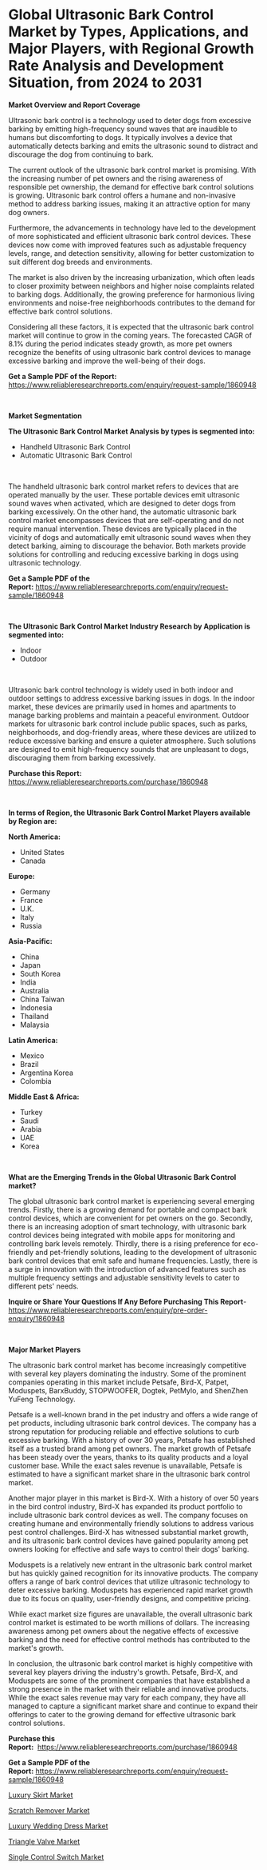 <p><h1>Global Ultrasonic Bark Control Market by Types, Applications, and Major Players, with Regional Growth Rate Analysis and Development Situation, from 2024 to 2031</h1></p><p><strong>Market Overview and Report Coverage</strong></p>
<p><p>Ultrasonic bark control is a technology used to deter dogs from excessive barking by emitting high-frequency sound waves that are inaudible to humans but discomforting to dogs. It typically involves a device that automatically detects barking and emits the ultrasonic sound to distract and discourage the dog from continuing to bark.</p><p>The current outlook of the ultrasonic bark control market is promising. With the increasing number of pet owners and the rising awareness of responsible pet ownership, the demand for effective bark control solutions is growing. Ultrasonic bark control offers a humane and non-invasive method to address barking issues, making it an attractive option for many dog owners.</p><p>Furthermore, the advancements in technology have led to the development of more sophisticated and efficient ultrasonic bark control devices. These devices now come with improved features such as adjustable frequency levels, range, and detection sensitivity, allowing for better customization to suit different dog breeds and environments.</p><p>The market is also driven by the increasing urbanization, which often leads to closer proximity between neighbors and higher noise complaints related to barking dogs. Additionally, the growing preference for harmonious living environments and noise-free neighborhoods contributes to the demand for effective bark control solutions.</p><p>Considering all these factors, it is expected that the ultrasonic bark control market will continue to grow in the coming years. The forecasted CAGR of 8.1% during the period indicates steady growth, as more pet owners recognize the benefits of using ultrasonic bark control devices to manage excessive barking and improve the well-being of their dogs.</p></p>
<p><strong>Get a Sample PDF of the Report:</strong> <a href="https://www.reliableresearchreports.com/enquiry/request-sample/1860948">https://www.reliableresearchreports.com/enquiry/request-sample/1860948</a></p>
<p>&nbsp;</p>
<p><strong>Market Segmentation</strong></p>
<p><strong>The Ultrasonic Bark Control Market Analysis by types is segmented into:</strong></p>
<p><ul><li>Handheld Ultrasonic Bark Control</li><li>Automatic Ultrasonic Bark Control</li></ul></p>
<p>&nbsp;</p>
<p><p>The handheld ultrasonic bark control market refers to devices that are operated manually by the user. These portable devices emit ultrasonic sound waves when activated, which are designed to deter dogs from barking excessively. On the other hand, the automatic ultrasonic bark control market encompasses devices that are self-operating and do not require manual intervention. These devices are typically placed in the vicinity of dogs and automatically emit ultrasonic sound waves when they detect barking, aiming to discourage the behavior. Both markets provide solutions for controlling and reducing excessive barking in dogs using ultrasonic technology.</p></p>
<p><strong>Get a Sample PDF of the Report:</strong>&nbsp;<a href="https://www.reliableresearchreports.com/enquiry/request-sample/1860948">https://www.reliableresearchreports.com/enquiry/request-sample/1860948</a></p>
<p>&nbsp;</p>
<p><strong>The Ultrasonic Bark Control Market Industry Research by Application is segmented into:</strong></p>
<p><ul><li>Indoor</li><li>Outdoor</li></ul></p>
<p>&nbsp;</p>
<p><p>Ultrasonic bark control technology is widely used in both indoor and outdoor settings to address excessive barking issues in dogs. In the indoor market, these devices are primarily used in homes and apartments to manage barking problems and maintain a peaceful environment. Outdoor markets for ultrasonic bark control include public spaces, such as parks, neighborhoods, and dog-friendly areas, where these devices are utilized to reduce excessive barking and ensure a quieter atmosphere. Such solutions are designed to emit high-frequency sounds that are unpleasant to dogs, discouraging them from barking excessively.</p></p>
<p><strong>Purchase this Report:</strong>&nbsp; <a href="https://www.reliableresearchreports.com/purchase/1860948">https://www.reliableresearchreports.com/purchase/1860948</a></p>
<p>&nbsp;</p>
<p><strong>In terms of Region, the Ultrasonic Bark Control Market Players available by Region are:</strong></p>
<p>
    <p> <strong> North America: </strong>
        <ul>
            <li>United States</li>
            <li>Canada</li>
        </ul>
        </p> 
    <p> <strong> Europe: </strong>
        <ul>
            <li>Germany</li>
            <li>France</li>
            <li>U.K.</li>
            <li>Italy</li>
            <li>Russia</li>
        </ul>
        </p> 
    <p> <strong> Asia-Pacific: </strong>
        <ul>
            <li>China</li>
            <li>Japan</li>
            <li>South Korea</li>
            <li>India</li>
            <li>Australia</li>
            <li>China Taiwan</li>
            <li>Indonesia</li>
            <li>Thailand</li>
            <li>Malaysia</li>
        </ul>
        </p> 
    <p> <strong> Latin America: </strong>
        <ul>
            <li>Mexico</li>
            <li>Brazil</li>
            <li>Argentina Korea</li>
            <li>Colombia</li>
        </ul>
        </p> 
    <p> <strong> Middle East & Africa: </strong>
        <ul>
            <li>Turkey</li>
            <li>Saudi</li>
            <li>Arabia</li>
            <li>UAE</li>
            <li>Korea</li>
        </ul>
    </p>
    </p>
<p>&nbsp;</p>
<p><strong>What are the Emerging Trends in the Global Ultrasonic Bark Control market?</strong></p>
<p><p>The global ultrasonic bark control market is experiencing several emerging trends. Firstly, there is a growing demand for portable and compact bark control devices, which are convenient for pet owners on the go. Secondly, there is an increasing adoption of smart technology, with ultrasonic bark control devices being integrated with mobile apps for monitoring and controlling bark levels remotely. Thirdly, there is a rising preference for eco-friendly and pet-friendly solutions, leading to the development of ultrasonic bark control devices that emit safe and humane frequencies. Lastly, there is a surge in innovation with the introduction of advanced features such as multiple frequency settings and adjustable sensitivity levels to cater to different pets' needs.</p></p>
<p><strong>Inquire or Share Your Questions If Any Before Purchasing This Report</strong>- <a href="https://www.reliableresearchreports.com/enquiry/pre-order-enquiry/1860948">https://www.reliableresearchreports.com/enquiry/pre-order-enquiry/1860948</a></p>
<p>&nbsp;</p>
<p><strong>Major Market Players</strong></p>
<p><p>The ultrasonic bark control market has become increasingly competitive with several key players dominating the industry. Some of the prominent companies operating in this market include Petsafe, Bird-X, Patpet, Moduspets, BarxBuddy, STOPWOOFER, Dogtek, PetMylo, and ShenZhen YuFeng Technology.</p><p>Petsafe is a well-known brand in the pet industry and offers a wide range of pet products, including ultrasonic bark control devices. The company has a strong reputation for producing reliable and effective solutions to curb excessive barking. With a history of over 30 years, Petsafe has established itself as a trusted brand among pet owners. The market growth of Petsafe has been steady over the years, thanks to its quality products and a loyal customer base. While the exact sales revenue is unavailable, Petsafe is estimated to have a significant market share in the ultrasonic bark control market.</p><p>Another major player in this market is Bird-X. With a history of over 50 years in the bird control industry, Bird-X has expanded its product portfolio to include ultrasonic bark control devices as well. The company focuses on creating humane and environmentally friendly solutions to address various pest control challenges. Bird-X has witnessed substantial market growth, and its ultrasonic bark control devices have gained popularity among pet owners looking for effective and safe ways to control their dogs' barking.</p><p>Moduspets is a relatively new entrant in the ultrasonic bark control market but has quickly gained recognition for its innovative products. The company offers a range of bark control devices that utilize ultrasonic technology to deter excessive barking. Moduspets has experienced rapid market growth due to its focus on quality, user-friendly designs, and competitive pricing.</p><p>While exact market size figures are unavailable, the overall ultrasonic bark control market is estimated to be worth millions of dollars. The increasing awareness among pet owners about the negative effects of excessive barking and the need for effective control methods has contributed to the market's growth.</p><p>In conclusion, the ultrasonic bark control market is highly competitive with several key players driving the industry's growth. Petsafe, Bird-X, and Moduspets are some of the prominent companies that have established a strong presence in the market with their reliable and innovative products. While the exact sales revenue may vary for each company, they have all managed to capture a significant market share and continue to expand their offerings to cater to the growing demand for effective ultrasonic bark control solutions.</p></p>
<p><strong>Purchase this Report:</strong>&nbsp;&nbsp;<a href="https://www.reliableresearchreports.com/purchase/1860948">https://www.reliableresearchreports.com/purchase/1860948</a></p>
<p></p>
<p><strong>Get a Sample PDF of the Report:</strong>&nbsp;<a href="https://www.reliableresearchreports.com/enquiry/request-sample/1860948">https://www.reliableresearchreports.com/enquiry/request-sample/1860948</a></p>
<p><p><a href="https://github.com/scarol104/Market-Research-Report-List-2/blob/main/luxury-skirt-market.md">Luxury Skirt Market</a></p><p><a href="https://github.com/gshchiplitsov/Market-Research-Report-List-2/blob/main/scratch-remover-market.md">Scratch Remover Market</a></p><p><a href="https://github.com/dzharov81/Market-Research-Report-List-2/blob/main/luxury-wedding-dress-market.md">Luxury Wedding Dress Market</a></p><p><a href="https://github.com/rahu1503/Market-Research-Report-List-2/blob/main/triangle-valve-market.md">Triangle Valve Market</a></p><p><a href="https://github.com/ambrozg/Market-Research-Report-List-2/blob/main/single-control-switch-market.md">Single Control Switch Market</a></p></p>